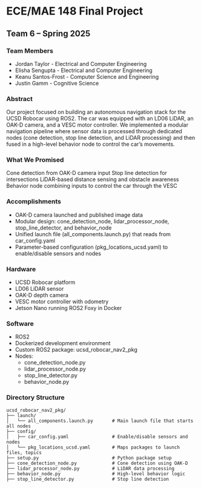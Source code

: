 # ECE/MAE 148 Final Project
## Team 6 – Spring 2025

### Team Members
- Jordan Taylor - Electrical and Computer Engineering
- Elisha Sengupta - Electrical and Computer Engineering
- Keanu Santos-Frost - Computer Science and Engineering
- Justin Gamm - Cognitive Science

### Abstract
Our project focused on building an autonomous navigation stack for the UCSD Robocar using ROS2. The car was equipped with an LD06 LiDAR, an OAK-D camera, and a VESC motor controller. We implemented a modular navigation pipeline where sensor data is processed through dedicated nodes (cone detection, stop line detection, and LiDAR processing) and then fused in a high-level behavior node to control the car’s movements.

### What We Promised
Cone detection from OAK-D camera input
Stop line detection for intersections
LiDAR-based distance sensing and obstacle awareness
Behavior node combining inputs to control the car through the VESC

### Accomplishments
- OAK-D camera launched and published image data
- Modular design: cone_detection_node, lidar_processor_node, stop_line_detector, and behavior_node
- Unified launch file (all_components.launch.py) that reads from car_config.yaml
-  Parameter-based configuration (pkg_locations_ucsd.yaml) to enable/disable sensors and nodes

### Hardware
- UCSD Robocar platform
- LD06 LiDAR sensor
- OAK-D depth camera
- VESC motor controller with odometry
- Jetson Nano running ROS2 Foxy in Docker

### Software
- ROS2
- Dockerized development environment
- Custom ROS2 package: ucsd_robocar_nav2_pkg
- Nodes:
  - cone_detection_node.py
  - lidar_processor_node.py
  - stop_line_detector.py
  - behavior_node.py

### Directory Structure
```text
ucsd_robocar_nav2_pkg/
├── launch/
│   └── all_components.launch.py       # Main launch file that starts all nodes
├── config/
│   ├── car_config.yaml                # Enable/disable sensors and nodes
│   └── pkg_locations_ucsd.yaml        # Maps packages to launch files, topics
├── setup.py                           # Python package setup
├── cone_detection_node.py             # Cone detection using OAK-D
├── lidar_processor_node.py            # LiDAR data processing
├── behavior_node.py                   # High-level behavior logic
├── stop_line_detector.py              # Stop line detection

